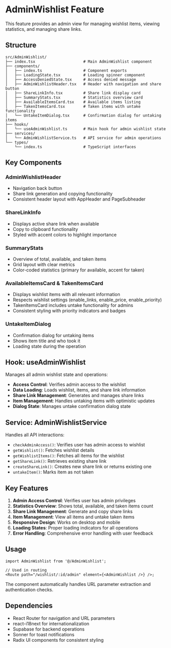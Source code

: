 # AdminWishlist Feature

This feature provides an admin view for managing wishlist items, viewing statistics, and managing share links.

## Structure

```
src/AdminWishlist/
├── index.tsx                     # Main AdminWishlist component
├── components/
│   ├── index.ts                  # Component exports
│   ├── LoadingState.tsx          # Loading spinner component
│   ├── AccessDeniedState.tsx     # Access denied message
│   ├── AdminWishlistHeader.tsx   # Header with navigation and share button
│   ├── ShareLinkInfo.tsx         # Share link display card
│   ├── SummaryStats.tsx          # Statistics overview card
│   ├── AvailableItemsCard.tsx    # Available items listing
│   ├── TakenItemsCard.tsx        # Taken items with untake functionality
│   └── UntakeItemDialog.tsx      # Confirmation dialog for untaking items
├── hooks/
│   └── useAdminWishlist.ts       # Main hook for admin wishlist state
├── services/
│   └── AdminWishlistService.ts   # API service for admin operations
└── types/
    └── index.ts                  # TypeScript interfaces
```

## Key Components

### AdminWishlistHeader

- Navigation back button
- Share link generation and copying functionality
- Consistent header layout with AppHeader and PageSubheader

### ShareLinkInfo

- Displays active share link when available
- Copy to clipboard functionality
- Styled with accent colors to highlight importance

### SummaryStats

- Overview of total, available, and taken items
- Grid layout with clear metrics
- Color-coded statistics (primary for available, accent for taken)

### AvailableItemsCard & TakenItemsCard

- Displays wishlist items with all relevant information
- Respects wishlist settings (enable_links, enable_price, enable_priority)
- TakenItemsCard includes untake functionality for admins
- Consistent styling with priority indicators and badges

### UntakeItemDialog

- Confirmation dialog for untaking items
- Shows item title and who took it
- Loading state during the operation

## Hook: useAdminWishlist

Manages all admin wishlist state and operations:

- **Access Control**: Verifies admin access to the wishlist
- **Data Loading**: Loads wishlist, items, and share link information
- **Share Link Management**: Generates and manages share links
- **Item Management**: Handles untaking items with optimistic updates
- **Dialog State**: Manages untake confirmation dialog state

## Service: AdminWishlistService

Handles all API interactions:

- `checkAdminAccess()`: Verifies user has admin access to wishlist
- `getWishlist()`: Fetches wishlist details
- `getWishlistItems()`: Fetches all items for the wishlist
- `getShareLink()`: Retrieves existing share link
- `createShareLink()`: Creates new share link or returns existing one
- `untakeItem()`: Marks item as not taken

## Key Features

1. **Admin Access Control**: Verifies user has admin privileges
2. **Statistics Overview**: Shows total, available, and taken items count
3. **Share Link Management**: Generate and copy share links
4. **Item Management**: View all items and untake taken items
5. **Responsive Design**: Works on desktop and mobile
6. **Loading States**: Proper loading indicators for all operations
7. **Error Handling**: Comprehensive error handling with user feedback

## Usage

```tsx
import AdminWishlist from '@/AdminWishlist';

// Used in routing
<Route path="/wishlist/:id/admin" element={<AdminWishlist />} />;
```

The component automatically handles URL parameter extraction and authentication checks.

## Dependencies

- React Router for navigation and URL parameters
- react-i18next for internationalization
- Supabase for backend operations
- Sonner for toast notifications
- Radix UI components for consistent styling
